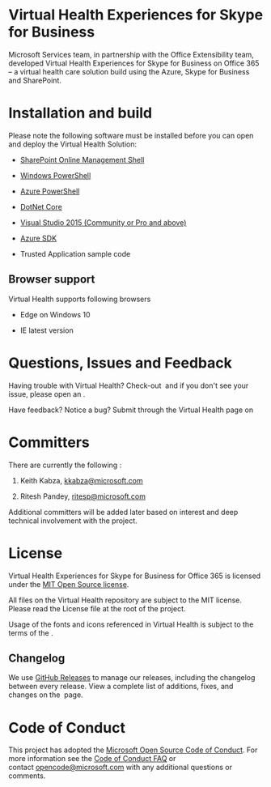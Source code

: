 ﻿Virtual Health Experiences for Skype for Business
=================================================

Microsoft Services team, in partnership with the Office Extensibility team,
developed Virtual Health Experiences for Skype for Business on Office 365 – a
virtual health care solution build using the Azure, Skype for Business and
SharePoint.

Installation and build
======================

Please note the following software must be installed before you can open and
deploy the Virtual Health Solution:

-   [SharePoint Online Management
    Shell](http://www.microsoft.com/en-us/download/details.aspx?id=35588)

-   [Windows
    PowerShell](https://www.microsoft.com/en-us/download/details.aspx?id=50395)

-   [Azure PowerShell](http://go.microsoft.com/?linkid=9811175)

-   [DotNet Core](https://www.microsoft.com/net/core#windows)

-   [Visual Studio 2015 (Community or Pro and
    above)](https://www.visualstudio.com/en-us/products/vs-2015-product-editions.aspx?wt.mc_id=github_microsoft_mattercenter)

-   [Azure SDK](https://go.microsoft.com/fwlink/?LinkId=518003&clcid=0x409)

-   Trusted Application sample code

Browser support
---------------

Virtual Health supports following browsers

-   Edge on Windows 10

-   IE latest version

Questions, Issues and Feedback
==============================

Having trouble with Virtual Health? Check-out  and if you don't see your issue,
please open an .

Have feedback? Notice a bug? Submit through the Virtual Health page on 

Committers
==========

There are currently the following :

1.  Keith Kabza, <kkabza@microsoft.com>

2.  Ritesh Pandey, <ritesp@microsoft.com>

Additional committers will be added later based on interest and deep technical
involvement with the project.

License
=======

Virtual Health Experiences for Skype for Business for Office 365 is licensed
under the [MIT Open Source license](http://opensource.org/licenses/MIT).

All files on the Virtual Health repository are subject to the MIT license.
Please read the License file at the root of the project.

Usage of the fonts and icons referenced in Virtual Health is subject to the
terms of the .

Changelog
---------

We use [GitHub Releases](https://github.com/blog/1547-release-your-software) to
manage our releases, including the changelog between every release. View a
complete list of additions, fixes, and changes on the  page.

Code of Conduct
===============

This project has adopted the [Microsoft Open Source Code of
Conduct](https://opensource.microsoft.com/codeofconduct/). For more information
see the [Code of Conduct
FAQ](https://opensource.microsoft.com/codeofconduct/faq/) or
contact <opencode@microsoft.com> with any additional questions or comments.
